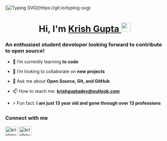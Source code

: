 [![Typing SVG](https://readme-typing-svg.herokuapp.com?size=24&width=600&lines=Welcome+To+Krish's+GitHub+Profile!)](https://git.io/typing-svg)
<h1 align="center">Hi, I'm <a href="https://www.linkedin.com/in/dth99/" target="_blank"> Krish Gupta </a> <img src="https://raw.githubusercontent.com/MartinHeinz/MartinHeinz/master/wave.gif" width="30px"></h1>
<h3 align="left">An enthusiast student developer looking forward to contribute to open source!</h3>

- 🌱 I’m currently learning **to code**

- 👯 I’m looking to collaborate on **new projects**

- 💬 Ask me about **Open Source, Git, and GitHub**

- 📫 How to reach me: **krishguptadev@outlook.com**

- ⚡ Fun fact: **I am just 13 year old and gone through over 13 professions**

<h3 align="left">Connect with me</h3>
<p align="left">
<a href="https://twitter.com/krishguptadev" target="blank"><img align="center" src="https://raw.githubusercontent.com/rahuldkjain/github-profile-readme-generator/master/src/images/icons/Social/twitter.svg" alt="krishguptadev" height="30" width="40" /></a>
<a href="https://codepen.io/krishguptadev" target="blank"><img align="center" src="https://raw.githubusercontent.com/rahuldkjain/github-profile-readme-generator/master/src/images/icons/Social/codepen.svg" alt="krishguptadev" height="30" width="40" /></a>
</p>
